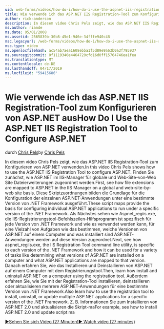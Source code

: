 ```yaml
---
uid: web-forms/videos/how-do-i/how-do-i-use-the-aspnet-iis-registration-tool-to-configure-aspnet
title: Wie verwende ich das ASP.NET IIS Registration-Tool zum Konfigurieren von ASP.NET | Microsoft-Dokumentation
author: rick-anderson
description: In diesem video Chris Pels zeigt, wie das ASP.NET IIS Registration-Tool zum Konfigurieren von ASP.NET verwenden. Lesen Sie zunächst, die Zuordnung von Dateierweiterungen zu ASP.NET Core in der...
ms.author: riande
ms.date: 05/01/2008
ms.assetid: 2565839b-30b8-45e1-946e-34fffe940c48
msc.legacyurl: /web-forms/videos/how-do-i/how-do-i-use-the-aspnet-iis-registration-tool-to-configure-aspnet
msc.type: video
ms.openlocfilehash: ac54ab7aea1608ebba1f5d89e9a63b0a3f795937
ms.sourcegitcommit: 0f1119340e4464720cfd16d0ff15764746ea1fea
ms.translationtype: MT
ms.contentlocale: de-DE
ms.lasthandoff: 04/17/2019
ms.locfileid: "59415686"
---
```

# <a name="how-do-i-use-the-aspnet-iis-registration-tool-to-configure-aspnet"></a><span data-ttu-id="c4f87-104">Wie verwende ich das ASP.NET IIS Registration-Tool zum Konfigurieren von ASP.NET aus</span><span class="sxs-lookup"><span data-stu-id="c4f87-104">How Do I Use the ASP.NET IIS Registration Tool to Configure ASP.NET</span></span>

<span data-ttu-id="c4f87-105">durch [Chris Pels](https://twitter.com/chrispels)</span><span class="sxs-lookup"><span data-stu-id="c4f87-105">by [Chris Pels](https://twitter.com/chrispels)</span></span>

<span data-ttu-id="c4f87-106">In diesem video Chris Pels zeigt, wie das ASP.NET IIS Registration-Tool zum Konfigurieren von ASP.NET verwenden.</span><span class="sxs-lookup"><span data-stu-id="c4f87-106">In this video Chris Pels shows how to use the ASP.NET IIS Registration Tool to configure ASP.NET.</span></span> <span data-ttu-id="c4f87-107">Finden Sie zunächst, wie ASP.NET im IIS-Manager für globale und Web-Site-von-Web Site Dateierweiterungen zugeordnet werden.</span><span class="sxs-lookup"><span data-stu-id="c4f87-107">First, see how file extensions are mapped to ASP.NET in the IIS Manager on a global and web-site-by-web site basis.</span></span> <span data-ttu-id="c4f87-108">Diese Skriptzuordnungen bilden die Grundlage für die Konfiguration der einzelnen ASP.NET-Anwendungen unter eine bestimmte Version von .NET Framework ausgeführt.</span><span class="sxs-lookup"><span data-stu-id="c4f87-108">These script maps provide the basis for configuring individual ASP.NET applications to run under a specific version of the .NET Framework.</span></span> <span data-ttu-id="c4f87-109">Als Nächstes sehen wie Aspnet\_regiis.exe, die IIS-Registrierungstool-Befehlszeilen-Hilfsprogramm ist spezifisch für jede Version von .NET Framework und wie es verwendet werden kann, für eine Vielzahl von Aufgaben wie das bestimmen, welche Versionen von ASP.NET auf einem Computer und was installiert sind ASP.NET-Anwendungen werden auf diese Version zugeordnet.</span><span class="sxs-lookup"><span data-stu-id="c4f87-109">Next, see how aspnet\_regiis.exe, the IIS Registration Tool command line utility, is specific to each version of the .NET Framework and how it can be used for a variety of tasks like determining what versions of ASP.NET are installed on a computer and what ASP.NET applications are mapped to that version.</span></span> <span data-ttu-id="c4f87-110">Danach erfahren Sie, wie das Installieren und Deinstallieren von ASP.NET auf einem Computer mit dem Registrierungstool.</span><span class="sxs-lookup"><span data-stu-id="c4f87-110">Then, learn how install and uninstall ASP.NET on a computer using the registration tool.</span></span> <span data-ttu-id="c4f87-111">Außerdem erfahren Sie, wie Sie mit der Registration-Tool installieren, deinstallieren oder aktualisieren mehrere ASP.NET-Anwendungen für eine bestimmte Version von .NET Framework.</span><span class="sxs-lookup"><span data-stu-id="c4f87-111">Also learn how to use the registration tool to install, uninstall, or update multiple ASP.NET applications for a specific version of the .NET Framework.</span></span> <span data-ttu-id="c4f87-112">Z. B. Informationen Sie zum Installieren von ASP.NET 2.0 und aktualisieren die Skript-ma</span><span class="sxs-lookup"><span data-stu-id="c4f87-112">For example, see how to install ASP.NET 2.0 and update script ma</span></span>

[<span data-ttu-id="c4f87-113">&#9654;Sehen Sie sich Video (27 Minuten)</span><span class="sxs-lookup"><span data-stu-id="c4f87-113">&#9654; Watch video (27 minutes)</span></span>](https://channel9.msdn.com/Blogs/ASP-NET-Site-Videos/how-do-i-use-the-aspnet-iis-registration-tool-to-configure-aspnet)
